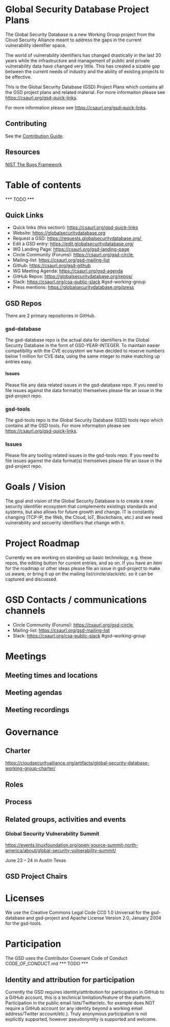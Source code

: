 # Global Security Database Project Plans

The Global Security Database is a new Working Group project from the Cloud Security Alliance meant to address the gaps in the current vulnerability identifier space.

The world of vulnerability identifiers has changed drastically in the last 20 years while the infrastructure and management of public and private vulnerability data have changed very little. This has created a sizable gap between the current needs of industry and the ability of existing projects to be effective.

This is the Global Security Database (GSD) Project Plans which contains all the GSD project plans and related material. For more informaiton please see https://csaurl.org/gsd-quick-links.

For more information please see https://csaurl.org/gsd-quick-links.

## Contributing

See the [Contribution Guide](CONTRIBUTING.md).

## Resources

[NIST The Bugs Framework](https://samate.nist.gov/BF/)

# Table of contents

*** TODO ***

## Quick Links

* Quick links (this section): https://csaurl.org/gsd-quick-links
* Website: https://globalsecuritydatabase.org
* Request a GSD: https://requests.globalsecuritydatabase.org/ 
* Edit a GSD entry: https://edit.globalsecuritydatabase.org/
* WG Landing Page: https://csaurl.org/gsd-landing-page
* Circle Community (Forums): https://csaurl.org/gsd-circle 
* Mailing-list: https://csaurl.org/gsd-mailing-list
* Github: https://csaurl.org/gsd-github
* WG Meeting Agenda: https://csaurl.org/gsd-agenda
* GitHub Repos: https://globalsecuritydatabase.org/repos/ 
* Slack: https://csaurl.org/csa-public-slack #gsd-working-group
* Press mentions: https://globalsecuritydatabase.org/press

## GSD Repos

There are 2 primary repositories in GitHub.

### gsd-database
 
The gsd-database repo is the actual data for identifiers in the Global Security Database in the form of GSD-YEAR-INTEGER. To maintain easier compatibility with the CVE ecosystem we have decided to reserve numbers below 1 million for CVE data, using the same integer to make matching up entries easy.

#### Issues

Please file any data related issues in the gsd-database repo. If you need to file issues against the data format(s) themselves please file an issue in the gsd-project repo.

### gsd-tools

The gsd-tools repo is the Global Security Database (GSD) tools repo which contains all the GSD tools. For more informaiton please see https://csaurl.org/gsd-quick-links.

### Issues

Please file any tooling related issues in the gsd-tools repo. If you need to file issues against the data format(s) themselves please file an issue in the gsd-project repo.

# Goals / Vision

The goal and vision of the Global Security Database is to create a new security identifier ecosystem that complements existings standards and systems, but also allows for future growth and change. IT is constantly changing (TCP-IP, the Web, the Cloud, IoT, Blockchains, etc.) and we need vulnerability and secuerity identifiers that change with it.

# Project Roadmap

Currently we are working on standing up basic technology, e.g. these repos, the editing button for current entries, and so on. If you have an item for the roadmap or other ideas please file an issue in gsd-project to make us aware, or bring it up on the mailing list/circle/slack/etc. so it can be captured and discussed.

# GSD Contacts / communications channels

* Circle Community (Forums): https://csaurl.org/gsd-circle 
* Mailing-list: https://csaurl.org/gsd-mailing-list
* Slack: https://csaurl.org/csa-public-slack #gsd-working-group

# Meetings

## Meeting times and locations

## Meeting agendas

## Meeting recordings

# Governance

## Charter

https://cloudsecurityalliance.org/artifacts/global-security-database-working-group-charter/

## Roles

## Process

## Related groups, activities and events

### Global Security Vulnerability Summit

https://events.linuxfoundation.org/open-source-summit-north-america/about/global-security-vulnerability-summit/

June 23 – 24 in Austin Texas

## GSD Project Chairs

# Licenses

We use the Creative Commons Legal Code  CC0 1.0 Universal for the gsd-database and gsd-project and Apache License Version 2.0, January 2004 for the gsd-tools.

# Participation

The GSD uses the Contributor Covenant Code of Conduct CODE_OF_CONDUCT.md *** TODO ***

## Identity and attribution for participation

Currently the GSD requires identity/atttribution for participation in GitHub to a GitHub account, this is a technical limitation/feature of the platform. Participation in the public email lists/Twitter/etc. for example does NOT require a GitHub account (or any identity beyond a working email address/Twitter account/etc.). Truly anonymous participation is not explicitly supported, however pseudonymity is supported and welcome.
